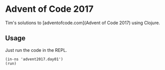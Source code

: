 # Advent of Code 2017

Tim's solutions to [adventofcode.com](Advent of Code 2017) using Clojure.

## Usage

Just run the code in the REPL.

```
(in-ns 'advent2017.day01')
(run)
```
